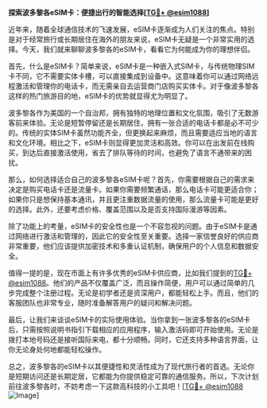 **探索波多黎各eSIM卡：便捷出行的智能选择[[TG💪+ @esim1088](https://t.me/s/esim1088)]**

近年来，随着全球通信技术的飞速发展，eSIM卡逐渐成为人们关注的焦点。特别是对于经常旅行或长期居住在海外的朋友来说，eSIM卡无疑是一个非常实用的选择。今天，我们就来聊聊波多黎各的eSIM卡，看看它为何能成为你的理想伴侣。

首先，什么是eSIM卡？简单来说，eSIM卡是一种嵌入式SIM卡，与传统物理SIM卡不同，它不需要实体卡槽，可以直接集成到设备中。这意味着你可以通过网络远程激活和管理你的电话卡，而无需亲自去运营商门店购买实体卡。对于像波多黎各这样的热门旅游目的地，eSIM卡的优势就显得尤为明显了。

波多黎各作为美国的一个自治邦，拥有独特的地理位置和文化氛围，吸引了无数游客前来体验。无论是短暂停留还是长期居住，拥有一张合适的电话卡都是必不可少的。传统的实体SIM卡虽然功能齐全，但更换起来麻烦，而且需要适应当地的语言和文化环境。相比之下，eSIM卡则显得更加灵活和高效。你可以在出发前在线购买，到达后直接激活使用，省去了排队等待的时间，也避免了语言不通带来的困扰。

那么，如何选择适合自己的波多黎各eSIM卡呢？首先，你需要根据自己的需求来决定是购买电话卡还是流量卡。如果你需要频繁通话，那么电话卡可能更适合你；如果你只是想保持基本通讯，并且更注重数据流量的使用，那么流量卡可能是更好的选择。此外，还要考虑价格、覆盖范围以及是否支持国际漫游等因素。

除了功能上的考量，eSIM卡的安全性也是一个不容忽视的问题。由于eSIM卡是通过网络进行激活和管理的，因此它的安全性至关重要。选择一家信誉良好的供应商非常重要，他们应该提供加密技术和多重认证机制，确保用户的个人信息和数据安全。

值得一提的是，现在市面上有许多优秀的eSIM卡供应商，比如我们提到的[TG💪+ @esim1088](https://t.me/s/esim1088)。他们的产品不仅覆盖广泛，而且操作简便，用户可以通过简单的几步完成整个注册过程。无论是初学者还是资深用户，都能轻松上手。而且，他们的客服团队也非常专业，随时准备解答用户的疑问和解决问题。

最后，让我们来谈谈eSIM卡的实际使用体验。当你拿到一张波多黎各的eSIM卡后，只需按照说明书指引下载相应的应用程序，输入激活码即可开始使用。无论是拨打本地号码还是接听国际来电，都十分顺畅。同时，它还支持多种语言界面，让你无论身处何地都能轻松操作。

总之，波多黎各的eSIM卡以其便捷性和灵活性成为了现代旅行者的首选。无论你是短期访问还是长期定居，它都能为你提供稳定可靠的通信服务。所以，下次计划前往波多黎各时，不妨考虑一下这款高科技的小工具吧！[[TG💪+ @esim1088](https://t.me/s/esim1088) ![Image](https://i.postimg.cc/4NQfJmqS/Snipaste-2025-05-13-00-14-12.png)]